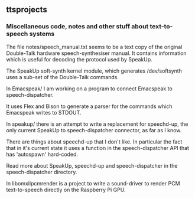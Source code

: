 ## ttsprojects

### Miscellaneous code, notes and other stuff about text-to-speech systems

The file notes/speech_manual.txt seems to be a text copy of the original
Double-Talk hardware speech-synthesiser manual.  It contains information
which is useful for decoding the protocol used by SpeakUp.

The SpeakUp soft-synth kernel module, which generates /dev/softsynth uses a
sub-set of the Double-Talk commands.

In Emacspeak/ I am working on a program to connect Emacspeak to 
speech-dispatcher.

It uses Flex and Bison to generate a parser for the commands which Emacspeak 
writes to STDOUT.

In speakup/ there is an attempt to write a replacement for speechd-up, the
only current SpeakUp to speech-dispatcher connector, as far as I know.

There are things about speechd-up that I don't like.  In particular the fact 
that in it's current state it uses a function in the speech-dispatcher API that 
has 'autospawn' hard-coded.

Read more about SpeakUp, speechd-up and speech-dispatcher in the 
speech-dispatcher directory.

In libomxilpcmrender is a project to write a sound-driver to render PCM 
text-to-speech directly on the Raspberry Pi GPU.






